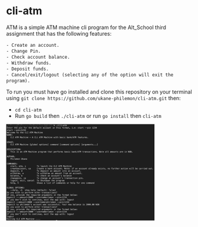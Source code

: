 # cli-atm
ATM is a simple ATM machine cli program for the Alt_School third assignment that has the following features:

	- Create an account.
	- Change Pin.
	- Check account balance.
	- Withdraw funds.
	- Deposit funds.
	- Cancel/exit/logout (selecting any of the option will exit the program).

To run you must have go installed and clone this repository on your terminal using `git clone https://github.com/ukane-philemon/cli-atm.git` then:
- `cd cli-atm`
- Run `go build` then `./cli-atm` or run `go install` then `cli-atm`

<img src="running_atm.png" width="400"></img>
